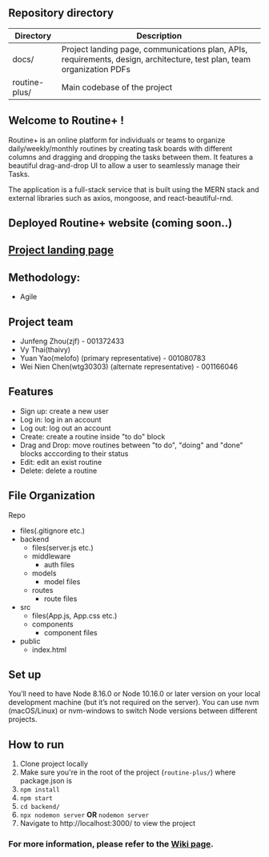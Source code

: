 ## Repository directory

| Directory | Description |
| --- | --- |
| docs/ | Project landing page, communications plan, APIs, requirements, design, architecture, test plan, team organization PDFs |
| routine-plus/ | Main codebase of the project |

## Welcome to Routine+ !
Routine+ is an online platform for individuals or teams to organize daily/weekly/monthly routines by creating task boards with different columns and dragging and dropping the tasks between them. It features a beautiful drag-and-drop UI to allow a user to seamlessly manage their Tasks.

The application is a full-stack service that is built using the MERN stack and external libraries such as axios, mongoose, and react-beautiful-rnd.

## Deployed Routine+ website (coming soon..)
## [Project landing page](https://pages.github.ccs.neu.edu/2020FACS5500SV/project-routine-plus/)
  
## Methodology:
* Agile

## Project team
* Junfeng Zhou(zjf) - 001372433
* Vy Thai(thaivy) 
* Yuan Yao(melofo) (primary representative) - 001080783
* Wei Nien Chen(wtg30303) (alternate  representative) - 001166046

## Features
* Sign up: create a new user
* Log in: log in an account
* Log out: log out an account
* Create: create a routine inside "to do" block
* Drag and Drop: move routines between "to do", "doing" and "done" blocks acccording to their status
* Edit: edit an exist routine
* Delete: delete a routine

## File Organization
Repo  
* files(.gitignore etc.)     
* backend  
  * files(server.js etc.)  
  * middleware
    * auth files  
  * models  
    * model files  
  * routes  
    * route files  
* src  
  * files(App.js, App.css etc.)  
  * components  
    * component files  
* public  
  * index.html
  
## Set up
You’ll need to have Node 8.16.0 or Node 10.16.0 or later version on your local development machine (but it’s not required on the server). You can use nvm (macOS/Linux) or nvm-windows to switch Node versions between different projects.

## How to run
1. Clone project locally
2. Make sure you're in the root of the project (`routine-plus/`) where package.json is
3. `npm install`
4. `npm start`
5. `cd backend/`
6. `npx nodemon server` **OR** `nodemon server`
7. Navigate to http://localhost:3000/ to view the project

### For more information, please refer to the [Wiki page](https://github.ccs.neu.edu/2020FACS5500SV/project-routine-plus/wiki).
